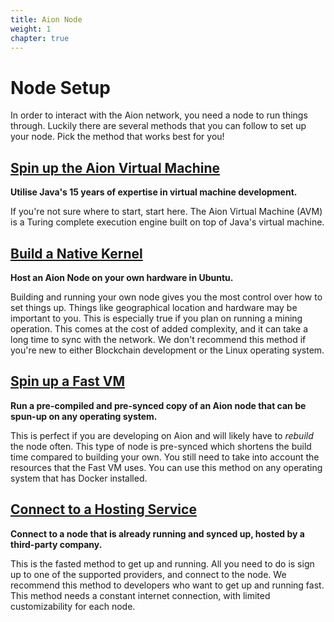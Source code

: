 ```yaml
---
title: Aion Node
weight: 1
chapter: true
---
```


# Node Setup

In order to interact with the Aion network, you need a node to run things through. Luckily there are several methods that you can follow to set up your node. Pick the method that works best for you!

## [Spin up the Aion Virtual Machine](avm)

**Utilise Java's 15 years of expertise in virtual machine development.**

If you're not sure where to start, start here. The Aion Virtual Machine (AVM) is a Turing complete execution engine built on top of Java's virtual machine.

## [Build a Native Kernel](native-nodes)

**Host an Aion Node on your own hardware in Ubuntu.**

Building and running your own node gives you the most control over how to set things up. Things like geographical location and hardware may be important to you. This is especially true if you plan on running a mining operation. This comes at the cost of added complexity, and it can take a long time to sync with the network. We don't recommend this method if you're new to either Blockchain development or the Linux operating system.

## [Spin up a Fast VM](fast-vm)

**Run a pre-compiled and pre-synced copy of an Aion node that can be spun-up on any operating system.**

This is perfect if you are developing on Aion and will likely have to _rebuild_ the node often. This type of node is pre-synced which shortens the build time compared to building your own. You still need to take into account the resources that the Fast VM uses. You can use this method on any operating system that has Docker installed.

## [Connect to a Hosting Service](hosting-services)

**Connect to a node that is already running and synced up, hosted by a third-party company.**

This is the fasted method to get up and running. All you need to do is sign up to one of the supported providers, and connect to the node. We recommend this method to developers who want to get up and running fast. This method needs a constant internet connection, with limited customizability for each node.